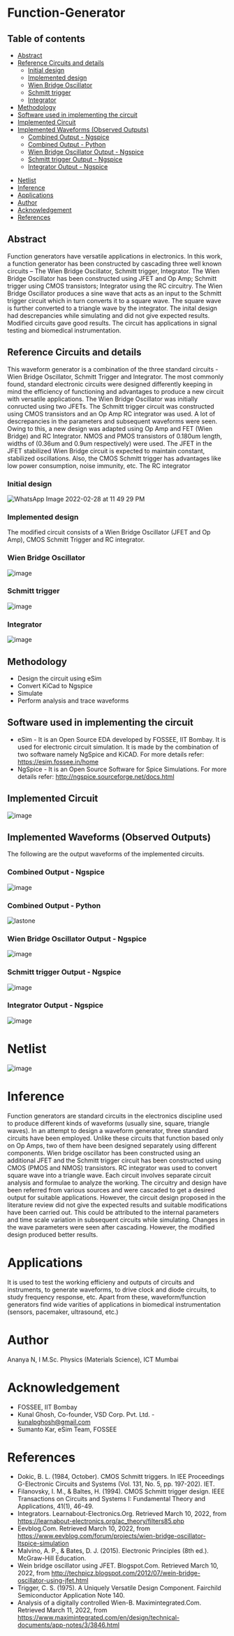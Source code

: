 # Function-Generator
## Table of contents
  * [Abstract](#abstract)
  * [Reference Circuits and details](#reference-circuits-and-details)
    + [Initial design](#initial-design)
    + [Implemented design](#implemented-design)
    + [Wien Bridge Oscillator](#wien-bridge-oscillator)
    + [Schmitt trigger](#schmitt-trigger)
    + [Integrator](#integrator)
  * [Methodology](#methodology)
  * [Software used in implementing the circuit](#software-used-in-implementing-the-circuit)
  * [Implemented Circuit](#implemented-circuit)
  * [Implemented Waveforms (Observed Outputs)](#implemented-waveforms--observed-outputs-)
    + [Combined Output - Ngspice](#combined-output---ngspice)
    + [Combined Output - Python](#combined-output---python)
    + [Wien Bridge Oscillator Output - Ngspice](#wien-bridge-oscillator-output---ngspice)
    + [Schmitt trigger Output - Ngspice](#schmitt-trigger-output---ngspice)
    + [Integrator Output - Ngspice](#integrator-output---ngspice)
- [Netlist](#netlist)
- [Inference](#inference)
- [Applications](#applications)
- [Author](#author)
- [Acknowledgement](#acknowledgement)
- [References](#references)
## Abstract
Function generators have versatile applications in electronics.  In this work, a function generator has been constructed by cascading three well known circuits – The Wien Bridge Oscillator, Schmitt trigger, Integrator. The Wien Bridge Oscillator has been constructed using JFET and Op Amp; Schmitt trigger using CMOS transistors; Integrator using the RC circuitry. The Wien Bridge Oscillator produces a sine wave that acts as an input to the Schmitt trigger circuit which in turn converts it to a square wave. The square wave is further converted to a triangle wave by the integrator. The inital design had descrepancies while simulating and did not give expected results. Modified circuits gave good results. The circuit has applications in signal testing and biomedical instrumentation.
## Reference Circuits and details
This waveform generator is a combination of the three standard circuits - Wien Bridge Oscillator, Schmitt Trigger and Integrator. The most commonly found, standard electronic circuits were designed differently keeping in mind the efficiency of functioning and advantages to produce a new circuit with versatile applications. The Wien Bridge Oscillator was initially conructed using two JFETs. The Schmitt trigger circuit was constructed using CMOS transistors and an Op Amp RC integrator was used. A lot of descrepancies in the parameters and subsequent waveforms were seen. Owing to this, a new design was adapted using Op Amp and FET (Wien Bridge) and RC Integrator. NMOS and PMOS transistors of 0.180um length, widths of (0.36um and 0.9um respectively) were used. The JFET in the JFET stabilized Wien Bridge circuit is expected to maintain constant, stabilized oscillations. Also, the CMOS Schmitt trigger has advantages like low power consumption, noise immunity, etc. The RC integrator    
### Initial design
![WhatsApp Image 2022-02-28 at 11 49 29 PM](https://user-images.githubusercontent.com/101338084/157816994-2475fbe9-2852-4679-9b2c-38ded57b9fa0.jpeg)
### Implemented design
The modified circuit consists of a Wien Bridge Oscillator (JFET and Op Amp), CMOS Schmitt Trigger and RC integrator. 
### Wien Bridge Oscillator
![image](https://user-images.githubusercontent.com/101338084/157718284-0046d794-8982-453b-a0b8-e451a744de75.png)
### Schmitt trigger 
![image](https://user-images.githubusercontent.com/101338084/157715255-e3343ea5-12fa-47c0-b988-fd36d3b58b31.png)
### Integrator
![image](https://user-images.githubusercontent.com/101338084/157718401-6aee6c64-da96-48ee-ae51-90c6773f8605.png)
## Methodology
* Design the circuit using eSim 
* Convert KiCad to Ngspice
* Simulate
* Perform analysis and trace waveforms
## Software used in implementing the circuit
* eSim - 
It is an Open Source EDA developed by FOSSEE, IIT Bombay. It is used for electronic circuit simulation. It is made by the combination of two software namely NgSpice and KiCAD.
For more details refer:
https://esim.fossee.in/home
* NgSpice - 
It is an Open Source Software for Spice Simulations. For more details refer:
http://ngspice.sourceforge.net/docs.html

## Implemented Circuit
![image](https://user-images.githubusercontent.com/101338084/157712766-28fb1a7d-98f5-45a5-824f-76bd18d1f086.png)
## Implemented Waveforms (Observed Outputs)
The following are the output waveforms of the implemented circuits.
### Combined Output - Ngspice
![image](https://user-images.githubusercontent.com/101338084/157716313-9e104cd5-888f-4544-894c-b86e42e22da0.png)
### Combined Output - Python
![lastone](https://user-images.githubusercontent.com/101338084/157816400-c60393ce-8253-4a09-91ab-c123657b0dc1.png)
### Wien Bridge Oscillator Output - Ngspice
![image](https://user-images.githubusercontent.com/101338084/157718518-6c5ab7f2-c7ab-48d8-ab70-2b74cf0de2d1.png)
### Schmitt trigger Output - Ngspice
![image](https://user-images.githubusercontent.com/101338084/157718535-0a604aac-2c55-4fc6-9fbe-76cc3428f005.png)
### Integrator Output - Ngspice
![image](https://user-images.githubusercontent.com/101338084/157716339-5ce4984c-b34f-4312-8304-caa5edc56ecb.png)
# Netlist
![image](https://user-images.githubusercontent.com/101338084/157713745-cbdc6976-92de-4ee4-9020-f190366e2e42.png)
# Inference
Function generators are standard circuits in the electronics discipline used to produce different kinds of waveforms (usually sine, square, triangle waves). In an attempt to design a waveform generator, three standard circuits have been employed. Unlike these circuits that function based only on Op Amps, two of them have been designed separately using different components. Wien bridge oscillator has been constructed using an additional JFET and the Schmitt trigger circuit has been constructed using CMOS (PMOS and NMOS) transistors. RC integrator was used to convert square wave into a triangle wave. Each circuit involves separate circuit analysis and formulae to analyze the working.  The circuitry and design have been referred from various sources and were cascaded to get a desired output for suitable applications. However, the circuit design proposed in the literature review did not give the expected results and suitable modifications have been carried out. This could be attributed to the internal parameters and time scale variation in subsequent circuits while simulating. Changes in the wave parameters were seen after cascading. However, the modified design produced better results. 
# Applications 
It is used to test the working efficieny and outputs of circuits and instruments, to generate waveforms, to drive clock and diode circuits, to study frequency response, etc. Apart from these, waveform/function generators find wide varities of applications in biomedical instrumentation (sensors, pacemaker, ultrasound, etc.)
# Author
Ananya N, I M.Sc. Physics (Materials Science), ICT Mumbai 
# Acknowledgement
* FOSSEE, IIT Bombay
* Kunal Ghosh, Co-founder, VSD Corp. Pvt. Ltd. - kunalpghosh@gmail.com
* Sumanto Kar, eSim Team, FOSSEE
# References
* Dokic, B. L. (1984, October). CMOS Schmitt triggers. In IEE Proceedings G-Electronic Circuits and Systems (Vol. 131, No. 5, pp. 197-202). IET.
* Filanovsky, I. M., & Baltes, H. (1994). CMOS Schmitt trigger design. IEEE Transactions on Circuits and Systems I: Fundamental Theory and Applications, 41(1), 46-49.
* Integrators. Learnabout-Electronics.Org. Retrieved March 10, 2022, from https://learnabout-electronics.org/ac_theory/filters85.php
* Eevblog.Com. Retrieved March 10, 2022, from https://www.eevblog.com/forum/projects/wien-bridge-oscillator-ltspice-simulation
* Malvino, A. P., & Bates, D. J. (2015). Electronic Principles (8th ed.). McGraw-Hill Education.
* Wein bridge oscillator using JFET. Blogspot.Com. Retrieved March 10, 2022, from http://techpicz.blogspot.com/2012/07/wein-bridge-oscillator-using-jfet.html
* Trigger, C. S. (1975). A Uniquely Versatile Design Component. Fairchild Semiconductor Application Note 140.
* Analysis of a digitally controlled Wien-B. Maximintegrated.Com. Retrieved March 11, 2022, from https://www.maximintegrated.com/en/design/technical-documents/app-notes/3/3846.html



